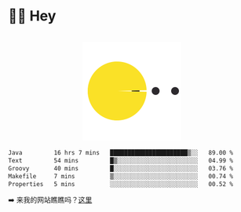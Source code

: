 
# 👋🏻 Hey
<div align="center">
	<br>
	<img src="https://raw.githubusercontent.com/Aniket965/Aniket965/master/pacman.svg?sanitize=true" width="200" height="200">
	<br>
</div>

<!--START_SECTION:waka-->
```text
Java         16 hrs 7 mins   ██████████████████████▒░░   89.00 % 
Text         54 mins         █▒░░░░░░░░░░░░░░░░░░░░░░░   04.99 % 
Groovy       40 mins         █░░░░░░░░░░░░░░░░░░░░░░░░   03.76 % 
Makefile     7 mins          ▒░░░░░░░░░░░░░░░░░░░░░░░░   00.74 % 
Properties   5 mins          ░░░░░░░░░░░░░░░░░░░░░░░░░   00.52 % 
```
<!--END_SECTION:waka-->

 ➡️  来我的网站瞧瞧吗？[这里](https://www.shaolongfei.com)
